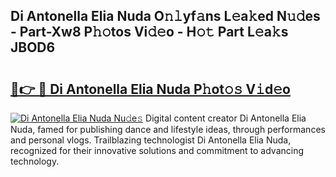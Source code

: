 ## Di Antonella Elia Nuda O𝚗𝚕yf𝚊ns L𝚎a𝚔ed N𝚞𝚍es - Part-Xw8 P𝚑𝚘tos Vi𝚍𝚎o - H𝚘𝚝 Part L𝚎a𝚔s JBOD6

# <h2><a href="http://kf2ro4.oniu.top/?m=Di+Antonella+Elia+Nuda">🔗👉 🔴 Di Antonella Elia Nuda P𝚑ot𝚘𝚜 V𝚒d𝚎o</a></h2>

[![Di Antonella Elia Nuda Nu𝚍e𝚜](https://i.imgur.com/0qMVB7G.gif)](http://kf2ro4.oniu.top/?m=Di+Antonella+Elia+Nuda)
Digital content creator Di Antonella Elia Nuda, famed for publishing dance and lifestyle ideas, through performances and personal vlogs. Trailblazing technologist Di Antonella Elia Nuda, recognized for their innovative solutions and commitment to advancing technology.  

